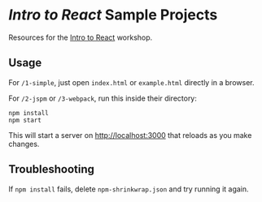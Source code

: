 # _Intro to React_ Sample Projects

Resources for the [Intro to React](http://www.meetup.com/Dev-Workshop-Indy/events/229784684/) workshop.

## Usage

For `/1-simple`, just open `index.html` or `example.html` directly in a browser.

For `/2-jspm` or `/3-webpack`, run this inside their directory:

```
npm install
npm start
```

This will start a server on <http://localhost:3000> that reloads as you make changes.

## Troubleshooting

If `npm install` fails, delete `npm-shrinkwrap.json` and try running it again.